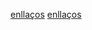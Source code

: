 [enllaços](https://github.com/mariopereiramos/smx2/new/main)
[enllaços](https://github.com/mariopereiramos/smx2/blob/main/README.md?plain=1#L6)
